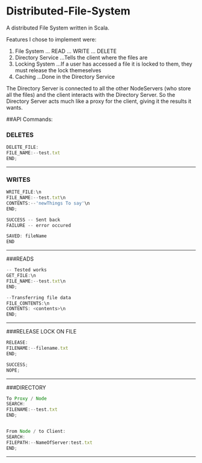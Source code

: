 # Distributed-File-System
A distributed File System written in Scala.

Features I chose to implement were:

1. File System
... READ
... WRITE
... DELETE
2. Directory Service 
...Tells the client where the files are
3. Locking System 
...If a user has accessed a file it is locked to them, they must release the lock themeselves
4. Caching
...Done in the Directory Service


The Directory Server is connected to all the other NodeServers (who store all the files) and the client interacts with the Directory Server. So the Directory Server acts much like a proxy for the client, giving it the results it wants.

##API Commands:
### DELETES 
```Javascript
DELETE_FILE:
FILE_NAME:--test.txt
END;
```
---

### WRITES 
```javascript
WRITE_FILE:\n
FILE_NAME:--test.txt\n
CONTENTS:--'newThings To say'\n
END;

SUCCESS -- Sent back
FAILURE -- error occured

SAVED: fileName
END
```
---

###READS
```javascript
-- Tested works
GET_FILE:\n
FILE_NAME:--test.txt\n
END;

--Transferring file data
FILE_CONTENTS:\n
CONTENTS: <contents>\n
END;
```
---

###RELEASE LOCK ON FILE
```javascript
RELEASE:
FILENAME:--filename.txt
END;

SUCCESS;
NOPE;
```
---

###DIRECTORY
```javascript
To Proxy / Node
SEARCH:
FILENAME:--test.txt
END;


From Node / to Client:
SEARCH:
FILEPATH:--NameOfServer:test.txt
END;
```
---
